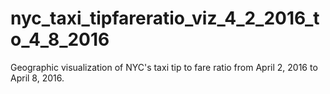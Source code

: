# nyc_taxi_tipfareratio_viz_4_2_2016_to_4_8_2016
Geographic visualization of NYC's taxi tip to fare ratio from April 2, 2016 to April 8, 2016.

